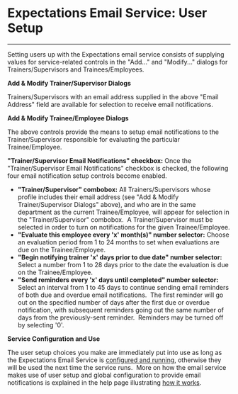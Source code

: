 # Expectations Email Service: User Setup 
-----

Setting users up with the Expectations email service consists of supplying values for service-related controls in the "Add..." and "Modify..." dialogs for Trainers/Supervisors and Trainees/Employees.

**Add & Modify Trainer/Supervisor Dialogs**

Trainers/Supervisors with an email address supplied in the above "Email Address" field are available for selection to receive email notifications.

**Add & Modify Trainee/Employee Dialogs**

The above controls provide the means to setup email notifications to the Trainer/Supervisor responsible for evaluating the particular Trainee/Employee.

**"Trainer/Supervisor Email Notifications" checkbox:**
Once the "Trainer/Supervisor Email Notifications" checkbox is checked, the following four email notification setup controls become enabled.

- **"Trainer/Supervisor" combobox:** All Trainers/Supervisors whose profile includes their email address (see "Add & Modify Trainer/Supervisor Dialogs" above), and who are in the same department as the current Trainee/Employee, will appear for selection in the "Trainer/Supervisor" combobox.&nbsp; A Trainer/Supervisor must be selected in order to turn on notifications for the given Trainee/Employee.
- **"Evaluate this employee every 'x' month(s)" number selector:** Choose an evaluation period from 1 to 24 months to set when evaluations are due on the Trainee/Employee.
- **"Begin notifying trainer 'x' days prior to due date" number selector:** Select a number from 1 to 28 days prior to the date the evaluation is due on the Trainee/Employee.
- **"Send reminders every 'x' days until completed" number selector:** Select an interval from 1 to 45 days to continue sending email reminders of both due and overdue email notifications.&nbsp; The first reminder will go out on the specified number of days after the first due or overdue notification, with subsequent reminders going out the same number of days from the previously-sent reminder.&nbsp; Reminders may be turned off by selecting '0'.

**Service Configuration and Use**

The user setup choices you make are immediately put into use as long as the Expectations Email Service is [configured and running](<emailinfra.md>), otherwise they will be used the next time the service runs.&nbsp; More on how the email service makes use of user setup and global configuration to provide email notifications is explained in the help page illustrating [how it works](<emailguide.md>).